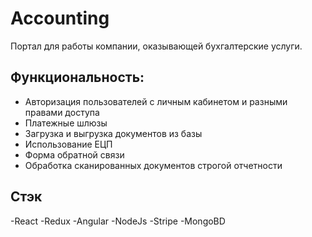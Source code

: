 # Accounting 

Портал для работы компании, оказывающей бухгалтерские услуги.

## Функциональность:
 - Авторизация пользователей с личным кабинетом и разными правами доступа
 - Платежные шлюзы
 - Загрузка и выгрузка документов из базы
 - Использование ЕЦП
 - Форма обратной связи
 - Обработка сканированных документов строгой отчетности

## Стэк

-React
-Redux
-Angular
-NodeJs
-Stripe
-MongoBD
